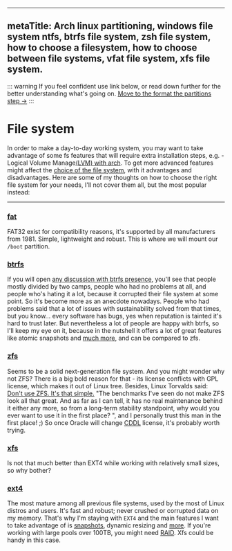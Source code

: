 
---
metaTitle: Arch linux partitioning, windows file system ntfs, btrfs file system, zsh file system, how to choose a filesystem, how to choose between file systems, vfat file system, xfs file system.
---

::: warning
If you feel confident use link below, or read down further for the better understanding what's going on.
[Move to the format the partitions step ->](#Format-the-partitions)
:::

# File system
<a id="file-system"></a>
In order to make a day-to-day working system, you may want to take advantage of some fs features that will require extra installation steps, e.g. - Logical Volume Manage[(LVM) with arch](https://wiki.archlinux.org/index.php/Install_Arch_Linux_on_LVM).
To get more advanced features might affect the [choice of the file system](https://wiki.archlinux.org/index.php/File_systems#Types_of_file_systems), with it advantages and disadvantages.
Here are some of my thoughts on how to choose the right file system for your needs, I'll not cover them all, but the most popular instead:
___
### [fat](https://wiki.archlinux.org/index.php/FAT)
FAT32 exist for compatibility reasons, it's supported by all manufacturers from 1981. Simple, lightweight and robust. This is where we will mount our `/boot` partition.
### [btrfs](https://wiki.archlinux.org/index.php/Btrfs)
If you will open [any discussion with btrfs presence](https://news.ycombinator.com/item?id=22159204), you'll see that people mostly divided by two camps, people who had no problems at all, and people who's hating it a lot, because it corrupted their file system at some point. So it's become more as an anecdote nowadays.
People who had problems said that a lot of issues with sustainability solved from that times, but you know... every software has bugs, yes when reputation is tainted it's hard to trust later.
But nevertheless a lot of people are happy with btrfs, so I'll keep my eye on it, because in the nutshell it offers a lot of great features like atomic snapshots and [much more](https://btrfs.wiki.kernel.org/index.php/Status), and can be compared to zfs.

### [zfs](https://wiki.archlinux.org/index.php/ZFS)
Seems to be a solid next-generation file system. And you might wonder why not ZFS?
There is a big bold reason for that - its license conflicts with GPL license, which makes it out of Linux tree.
Besides, Linux Torvalds said: [Don't use ZFS. It's that simple.](https://www.realworldtech.com/forum/?threadid=189711&curpostid=189841) "The benchmarks I've seen do not make ZFS look all that great. And as far as I can tell, it has no real maintenance behind it either any more, so from a long-term stability standpoint, why would you ever want to use it in the first place?
", and I personally trust this man in the first place! ;)
So once Oracle will change [CDDL](https://en.wikipedia.org/wiki/Common_Development_and_Distribution_License) license, it's probably worth trying.

### [xfs](https://wiki.archlinux.org/index.php/XFS)
Is not that much better than EXT4 while working with relatively small sizes, so why bother?

### [ext4](https://wiki.archlinux.org/index.php/Ext4)
The most mature among all previous file systems, used by the most of Linux distros and users. It's fast and robust; never crushed or corrupted data on my memory.
That's why I'm staying with `EXT4` and the main features I want to take advantage of is [snapshots](#System-snapshots), dynamic resizing and [more](https://wiki.archlinux.org/index.php/LVM#Advantages).
If you're working with large pools over 100TB, you might need [RAID](https://wiki.archlinux.org/index.php/RAID). Xfs could be handy in this case.
